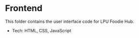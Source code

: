 # Frontend
This folder contains the user interface code for LPU Foodie Hub.
- Tech: HTML, CSS, JavaScript
